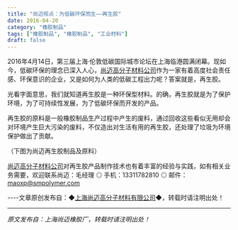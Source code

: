 ```yaml
---
title: "尚迈视点：为低碳环保而生——再生胶"
date: 2016-04-20
category: "橡胶制品"
tags: ["橡胶制品", "橡胶制品", "工业材料"]
draft: false
---
```


2016年4月14日，第三届上海·伦敦低碳国际城市论坛在上海临港圆满闭幕。现如今，低碳环保的理念已深入人心，[尚迈高分子材料公司](http://www.smpolymer.com/)作为一家有着高度社会责任感、环保意识的企业，又是如何为人类的低碳工程出力呢？答案就是，再生胶。

光看字面意思，我们就知道再生胶是一种环保型材料。的确，再生胶就是为了保护环境，为了可持续性发展，为了低碳环保而开发的产品。

再生胶的原料是一般橡胶制品生产过程中产生的废料，通过回收这些看似无用却会对环境产生巨大污染的废料，不仅造出对生活有用的再生胶，还处理了垃圾为环境保护做出了贡献。

（下图为尚迈再生胶制品及原料）

[](http://www.smpolymer.com/)

[尚迈高分子材料公司](http://www.smpolymer.com/)对再生胶产品制作技术也有着丰富的经验与实践，如有相关业务需要，欢迎联系尚迈：毛经理 ◎ 手机：13311782810 ◎ 邮件：[maoxp@smpolymer.com](mailto:maoxp@smpolymer.com)

----文章原创发布自：◆[上海尚迈高分子材料有限公司](http://www.smpolymer.com/)◆，转载时请注明出处！

---

*原文发布自：上海尚迈橡胶厂，转载时请注明出处！*
